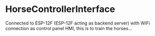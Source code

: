 # HorseControllerInterface
Connected to ESP-12F (ESP-12F acting as backend server) with WiFi connection as control panel HMI, this is to train the horses...
